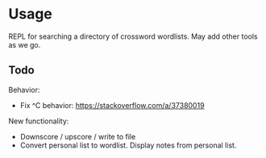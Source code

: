 # Usage

REPL for searching a directory of crossword wordlists. May add other tools as we
go.

## Todo

Behavior:
- Fix ^C behavior: https://stackoverflow.com/a/37380019

New functionality:
- Downscore / upscore / write to file
- Convert personal list to wordlist. Display notes from personal list.
